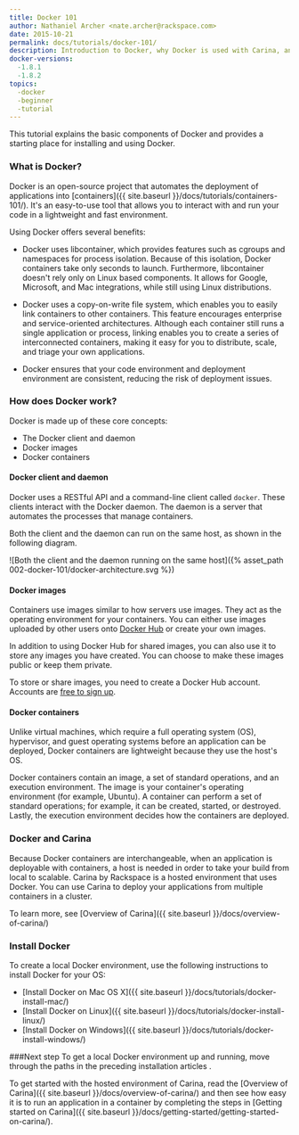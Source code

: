 ```yaml
---
title: Docker 101
author: Nathaniel Archer <nate.archer@rackspace.com>
date: 2015-10-21
permalink: docs/tutorials/docker-101/
description: Introduction to Docker, why Docker is used with Carina, and instructions on how to install and use Docker
docker-versions:
  -1.8.1
  -1.8.2
topics:
  -docker
  -beginner
  -tutorial
---
```


This tutorial explains the basic components of Docker and provides a starting place for installing and using Docker.

### What is Docker?

Docker is an open-source project that automates the deployment of applications into [containers]({{ site.baseurl }}/docs/tutorials/containers-101/). It's an easy-to-use tool that allows you to interact with and run your code in a lightweight and fast environment.

Using Docker offers several benefits:

* Docker uses libcontainer, which provides features such as cgroups and namespaces for process isolation. Because of this isolation, Docker containers take only seconds to launch. Furthermore, libcontainer doesn't rely only on Linux based components. It allows for Google, Microsoft, and Mac integrations, while still using Linux distributions.

* Docker uses a copy-on-write file system, which enables you to easily link containers to other containers. This feature encourages enterprise and service-oriented architectures. Although each container still runs a single application or process, linking enables you to create a series of interconnected containers, making it easy for you to distribute, scale, and triage your own applications.

* Docker ensures that your code environment and deployment environment are consistent, reducing the risk of deployment issues.

### How does Docker work?

Docker is made up of these core concepts:

* The Docker client and daemon
* Docker images
* Docker containers

#### Docker client and daemon
Docker uses a RESTful API and a command-line client called `docker`. These clients interact with the Docker daemon. The daemon is a server that automates the processes that manage containers.

Both the client and the daemon can run on the same host, as shown in the following diagram.

![Both the client and the daemon running on the same host]({% asset_path 002-docker-101/docker-architecture.svg %})

#### Docker images
Containers use images similar to how servers use images. They act as the operating environment for your containers. You can either use images uploaded by other users onto [Docker Hub](https://hub.docker.com/explore/) or create your own images.

In addition to using Docker Hub for shared images, you can also use it to store any images you have created. You can choose to make these images public or keep them private.

To store or share images, you need to create a Docker Hub account. Accounts are [free to sign up](https://hub.docker.com/).

#### Docker containers
Unlike virtual machines, which require a full operating system (OS), hypervisor, and guest operating systems before an application can be deployed, Docker containers are lightweight because they use the host's OS.

Docker containers contain an image, a set of standard operations, and an execution environment. The image is your container's operating environment (for example, Ubuntu). A container can perform a set of standard operations; for example, it can be created, started, or destroyed. Lastly, the execution environment decides how the containers are deployed.

<!--diagram explaining Docker containers here-->

### Docker and Carina

Because Docker containers are interchangeable, when an application is deployable with containers, a host is needed in order to take your build from local to scalable. Carina by Rackspace is a hosted environment that uses Docker. You can use Carina to deploy your applications from multiple containers in a cluster.

To learn more, see [Overview of Carina]({{ site.baseurl }}/docs/overview-of-carina/)

### Install Docker
To create a local Docker environment, use the following instructions to install Docker for your OS:

* [Install Docker on Mac OS X]({{ site.baseurl }}/docs/tutorials/docker-install-mac/)
* [Install Docker on Linux]({{ site.baseurl }}/docs/tutorials/docker-install-linux/)
* [Install Docker on Windows]({{ site.baseurl }}/docs/tutorials/docker-install-windows/)

###Next step
To get a local Docker environment up and running, move through the paths in the preceding installation articles .

To get started with the hosted environment of Carina, read the [Overview of Carina]({{ site.baseurl }}/docs/overview-of-carina/) and then see how easy it is to run an application in a container by completing the steps in [Getting started on Carina]({{ site.baseurl }}/docs/getting-started/getting-started-on-carina/).
